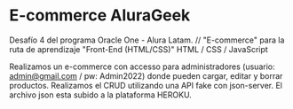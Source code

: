 # E-commerce AluraGeek

Desafío 4 del programa Oracle One - Alura Latam. // 
"E-commerce" para la ruta de aprendizaje "Front-End (HTML/CSS)" HTML / CSS / JavaScript

Realizamos un e-commerce con accesso para administradores (usuario: admin@gmail.com / pw: Admin2022)
donde pueden cargar, editar y borrar productos.
Realizamos el CRUD utilizando una API fake con json-server.
El archivo json esta subido a la plataforma HEROKU.


